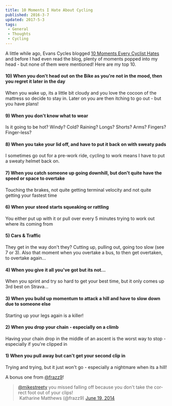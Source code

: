 ```yaml
---
title: 10 Moments I Hate About Cycling
published: 2016-3-7
updated: 2017-5-3
tags:
 - General
 - Thoughts
 - Cycling
---
```


A little while ago, Evans Cycles blogged [10 Moments Every Cyclist Hates](http://blog.evanscycles.com/other_stuff/10-moments-every-cyclist-hates/) and before I had even read the blog, plenty of moments popped into my head - but none of them were mentioned! Here are my top 10.

#### 10) When you don't head out on the Bike as you're not in the mood, then you regret it later in the day

When you wake up, its a little bit cloudy and you love the cocoon of the mattress so decide to stay in. Later on you are then itching to go out - but you have plans!

#### 9) When you don't know what to wear

Is it going to be hot? Windy? Cold? Raining? Longs? Shorts? Arms? Fingers? Finger-less?

#### 8) When you take your lid off, and have to put it back on with sweaty pads

I sometimes go out for a pre-work ride, cycling to work means I have to put a sweaty helmet back on.

#### 7) When you catch someone up going downhill, but don't quite have the speed or space to overtake

Touching the brakes, not quite getting terminal velocity and not quite getting your fastest time

#### 6) When your steed starts squeaking or rattling

You either put up with it or pull over every 5 minutes trying to work out where its coming from

#### 5) Cars & Traffic

They get in the way don't they? Cutting up, pulling out, going too slow (see 7 or 3). Also that moment when you overtake a bus, to then get overtaken, to overtake again...

#### 4) When you give it all you've got but its not...

When you sprint and try so hard to get your best time, but it only comes up 3rd best on Strava...

#### 3) When you build up momentum to attack a hill and have to slow down due to someone else

Starting up your legs again is a killer!

#### 2) When you drop your chain - especially on a climb

Having your chain drop in the middle of an ascent is the worst way to stop - especially if you're clipped in

#### 1) When you pull away but can't get your second clip in

Trying and trying, but it just won't go - especially a nightmare when its a hill!

A bonus one from [@frazz9](http://www.twitter.com/frazz9)!

<blockquote class="twitter-tweet" lang="en"><a href="https://twitter.com/mikestreety">@mikestreety</a> you missed falling off because you don't take the correct foot out of your clips!<br>&nbsp;Katharine Matthews (@frazz9) <a href="https://twitter.com/frazz9/statuses/479722956772638720">June 19, 2014</a></blockquote>
<script async="" src="//platform.twitter.com/widgets.js" charset="utf-8"></script>
